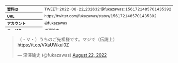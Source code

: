 <table style="font-size: 9pt; width: 610px; margin-bottom: 20px; height: 80px;">
<tbody>
    <tr>
        <th align=left>資料ID</th>
        <td align=left>TWEET::2022-08-22_232632:@fukazawas::1561721485701435392</td>
    </tr>
    <tr>
        <th align=left>URL</th>
        <td align=left>https://twitter.com/fukazawas/status/1561721485701435392</td>
    </tr>
    <tr>
        <th align=left>アカウント</th>
        <td align=left>@fukazawas</td>
    </tr>
    <tr>
        <th align=left>ユーザ名</th>
        <td align=left>深澤諭史</td>
    </tr>
    <tr>
        <th align=left>ツイートの記録日時</th>
        <td align=left>created_at 2022-08-24_0906</td>
    </tr>
</tbody>
</table>
<blockquote class="twitter-tweet" data-width="450"  data-lang="ja"><p lang="ja" dir="ltr">（・∀・）うちのご先祖様です。マジで（伝説上） <a href="https://t.co/VXaUWkui0Z">https://t.co/VXaUWkui0Z</a></p>&mdash; 深澤諭史 (@fukazawas) <a href="https://twitter.com/fukazawas/status/1561721485701435392?ref_src=twsrc%5Etfw">August 22, 2022</a></blockquote>
<script async src="https://platform.twitter.com/widgets.js" charset="utf-8"></script>


